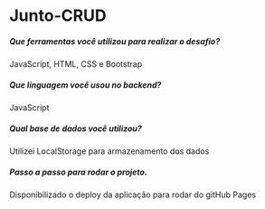 # Junto-CRUD

<h5>Que ferramentas você utilizou para realizar o desafio?</h5>
<p>JavaScript, HTML, CSS e Bootstrap</p>
<hs>
<h5>Que linguagem você usou no backend?</h5>
<p>JavaScript</p>
<hs>
<h5>Qual base de dados você utilizou?</h5>
<p>Utilizei LocalStorage para armazenamento dos dados</p>
<hs></hs>
<h5>Passo a passo para rodar o projeto.</h5>
<p>Disponibilizado o deploy da aplicação para rodar do gitHub Pages</p>


